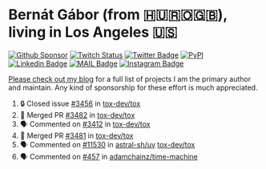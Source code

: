 # Bernát Gábor (from 🇭🇺🇷🇴🇬🇧), living in Los Angeles 🇺🇸

[![Github Sponsor](https://img.shields.io/static/v1?label=Sponsor&message=%E2%9D%A4&logo=GitHub&link=https://github.com/sponsors/gaborbernat&style=flat-square)](https://github.com/sponsors/gaborbernat)
[![Twitch Status](https://img.shields.io/twitch/status/gaborbernat?style=flat-square)](https://www.twitch.tv/gaborbernat)
[![Twitter Badge](https://img.shields.io/badge/-@gjbernat-1ca0f1?style=flat-square&labelColor=1ca0f1&logo=twitter&logoColor=white&link=https://twitter.com/gjbernat)](https://twitter.com/gjbernat)
[![PyPI](https://img.shields.io/badge/-gaborbernat-0073b7?style=flat-square&logo=Python&logoColor=white&link=https://pypi.org/user/gaborbernat/)](https://pypi.org/user/gaborbernat/)
[![Linkedin Badge](https://img.shields.io/badge/-gaborbernat-blue?style=flat-square&logo=Linkedin&logoColor=white&link=https://www.linkedin.com/in/gaborbernat/)](https://www.linkedin.com/in/gaborbernat/)
[![MAIL Badge](https://img.shields.io/badge/-gaborjbernat@gmail.com-c14438?style=flat-square&logo=Gmail&logoColor=white&link=mailto:gaborjbernat@gmail.com)](mailto:gaborjbernat@gmail.com)
[![Instagram Badge](https://img.shields.io/badge/-@gabor__bernat-845EC2?style=flat-square&labelColor=white&logo=Instagram&link=https://instagram.com/gabor_bernat/)](https://instagram.com/gabor_bernat)

[Please check out my blog](https://bernat.tech/about/) for a full list of projects I am the primary author and maintain.
Any kind of sponsorship for these effort is much appreciated.

<!--START_SECTION:activity-->

1. 🔒 Closed issue [#3456](https://github.com/tox-dev/tox/issues/3456) in [tox-dev/tox](https://github.com/tox-dev/tox)
2. 🎉 Merged PR [#3482](https://github.com/tox-dev/tox/pull/3482) in [tox-dev/tox](https://github.com/tox-dev/tox)
3. 🗣 Commented on [#3412](https://github.com/tox-dev/tox/issues/3412#issuecomment-2661032730) in [tox-dev/tox](https://github.com/tox-dev/tox)
4. 🎉 Merged PR [#3481](https://github.com/tox-dev/tox/pull/3481) in [tox-dev/tox](https://github.com/tox-dev/tox)
5. 🗣 Commented on [#11530](https://github.com/astral-sh/uv/issues/11530#issuecomment-2660738400) in [astral-sh/uv](https://github.com/astral-sh/uv)
   [tox-dev/tox](https://github.com/tox-dev/tox)
5. 🗣 Commented on [#457](https://github.com/adamchainz/time-machine/pull/457#issuecomment-2197730644) in
[adamchainz/time-machine](https://github.com/adamchainz/time-machine)
<!--END_SECTION:activity-->
